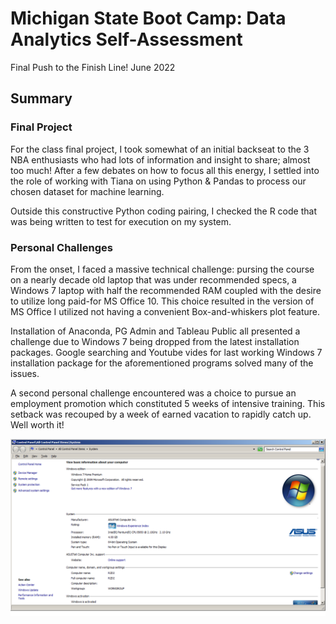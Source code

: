 # Michigan State Boot Camp: Data Analytics Self-Assessment
Final Push to the Finish Line! June 2022

## Summary

### Final Project
For the class final project, I took somewhat of an initial backseat to the 3 NBA enthusiasts who had lots of information and insight to share; almost too much! After a few debates on how to focus all this energy, I settled into the role of working with Tiana on using Python & Pandas to process our chosen dataset for machine learning.

Outside this constructive Python coding pairing, I checked the R code that was being written to test for execution on my system.

### Personal Challenges
From the onset, I faced a massive technical challenge: pursing the course on a nearly decade old laptop that was under recommended specs, a Windows 7 laptop with half the recommended RAM coupled with the desire to utilize long paid-for MS Office 10. This choice resulted in the version of MS Office I utilized not having a convenient Box-and-whiskers plot feature.

Installation of Anaconda, PG Admin and Tableau Public all presented a challenge due to Windows 7 being dropped from the latest installation packages. Google searching and Youtube vides for last working Windows 7 installation package for the aforementioned programs solved many of the issues. 

A second personal challenge encountered was a choice to pursue an employment promotion which constituted 5 weeks of intensive training. This setback was recouped by a week of earned vacation to rapidly catch up. Well worth it!

![](whut.png)
